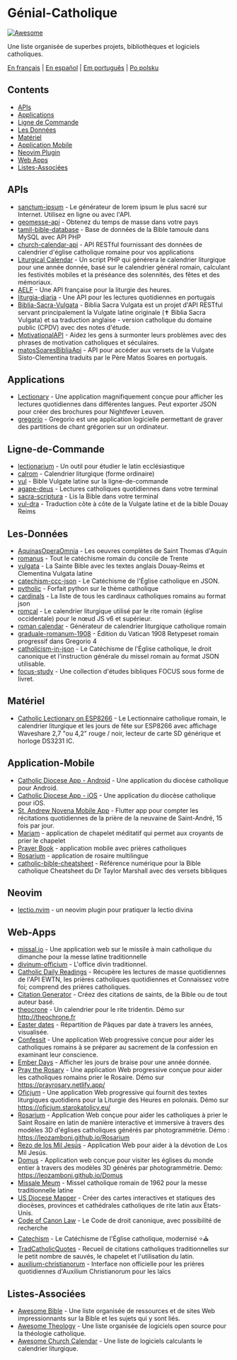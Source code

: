 # Génial-Catholique

[![Awesome](https://cdn.rawgit.com/sindresorhus/awesome/d7305f38d29fed78fa85652e3a63e154dd8e8829/media/badge.svg)](https://github.com/sindresorhus/awesome)

Une liste organisée de superbes projets, bibliothèques et logiciels catholiques.

[En français](https://github.com/servusdei2018/awesome-catholic/blob/master/README.fr.md) | [En español](https://github.com/servusdei2018/awesome-catholic/blob/master/README.es.md) | [Em português](https://github.com/servusdei2018/awesome-catholic/blob/master/README.pt-br.md) | [Po polsku](https://github.com/servusdei2018/awesome-catholic/blob/master/README.pl-pl.md)

## Contents

  - [APIs](#apis)
  - [Applications](#applications)
  - [Ligne de Commande](#ligne-de-commande)
  - [Les Données](#les-données)
  - [Matériel](#matériel)
  - [Application Mobile](#application-mobile)
  - [Neovim Plugin](#neovim)
  - [Web Apps](#web-apps)
  - [Listes-Associées](#listes-associées)

## APIs

* [sanctum-ipsum](https://github.com/graysonhicks/sanctum-ipsum) - Le générateur de lorem ipsum le plus sacré sur Internet. Utilisez en ligne ou avec l'API.
* [geomesse-api](https://github.com/carpedeum-fr/geomesse-api) - Obtenez du temps de masse dans votre pays
* [tamil-bible-database](https://github.com/jayarathina/Tamil-Bible-Database) - Base de données de la Bible tamoule dans MySQL avec API PHP
* [church-calendar-api](https://github.com/igneus/church-calendar-api) - API RESTful fournissant des données de calendrier d'église catholique romaine pour vos applications
* [Liturgical Calendar](https://github.com/Liturgical-Calendar/LiturgicalCalendarAPI) - Un script PHP qui générera le calendrier liturgique pour une année donnée, basé sur le calendrier général romain, calculant les festivités mobiles et la préséance des solennités, des fêtes et des mémoriaux.
* [AELF](https://api.aelf.org/) - Une API française pour la liturgie des heures.
* [liturgia-diaria](https://github.com/Dancrf/liturgia-diaria) - Une API pour les lectures quotidiennes en portugais
* [Biblia-Sacra-Vulgata](https://github.com/aseemsavio/Biblia-Sacra-Vulgata) - Biblia Sacra Vulgata est un projet d'API RESTful servant principalement la Vulgate latine originale (✝️ Biblia Sacra Vulgata) et sa traduction anglaise - version catholique du domaine public (CPDV) avec des notes d'étude.
* [MotivationalAPI](https://github.com/GomezMig03/MotivationalAPI) - Aidez les gens à surmonter leurs problèmes avec des phrases de motivation catholiques et séculaires.
* [matosSoaresBibliaApi](https://github.com/devocionario/matosSoaresBibliaApi) - API pour accéder aux versets de la Vulgate Sisto-Clementina traduits par le Père Matos Soares en portugais.

## Applications

* [Lectionary](https://github.com/Dev1an/Lectionary) - Une application magnifiquement conçue pour afficher les lectures quotidiennes dans différentes langues. Peut exporter JSON pour créer des brochures pour Nightfever Leuven.
* [gregorio](https://github.com/gregorio-project/gregorio) - Gregorio est une application logicielle permettant de graver des partitions de chant grégorien sur un ordinateur.

## Ligne-de-Commande

* [lectionarium](https://github.com/davidrmcharles/lectionarium) - Un outil pour étudier le latin ecclésiastique
* [calrom](https://github.com/calendarium-romanum/calrom) - Calendrier liturgique (forme ordinaire)
* [vul](https://github.com/LukeSmithxyz/vul) - Bible Vulgate latine sur la ligne-de-commande
* [agape-deus](https://github.com/ngorden/agape-deus) - Lectures catholiques quotidiennes dans votre terminal
* [sacra-scriptura](https://github.com/ngorden/sacra-scriptura) - Lis la Bible dans votre terminal
* [vul-dra](https://github.com/RaynardGerraldo/vul-dra/) - Traduction côte à côte de la Vulgate latine et de la bible Douay Reims

## Les-Données

* [AquinasOperaOmnia](https://github.com/Geremia/AquinasOperaOmnia) - Les oeuvres complètes de Saint Thomas d'Aquin
* [romanus](https://github.com/borderstech/romanus) - Tout le catéchisme romain du concile de Trente
* [vulgata](https://github.com/borderstech/vulgata) - La Sainte Bible avec les textes anglais Douay-Reims et Clementina Vulgata latine
* [catechism-ccc-json](https://github.com/nossbigg/catechism-ccc-json) - Le Catéchisme de l'Église catholique en JSON.
* [pytholic](https://github.com/Medromenax/pytholic) - Forfait python sur le thème catholique
* [cardinals](https://github.com/ChrisVo/cardinals) - La liste de tous les cardinaux catholiques romains au format json
* [romcal](https://github.com/romcal/romcal) - Le calendrier liturgique utilisé par le rite romain (église occidentale) pour le nœud JS v6 et supérieur.
* [roman calendar](https://github.com/jayarathina/Roman-Calendar) - Générateur de calendrier liturgique catholique romain
* [graduale-romanum-1908](https://github.com/ahinkley/graduale-romanum-1908) - Édition du Vatican 1908 Retypeset romain progressif dans Gregorio 4
* [catholicism-in-json](https://github.com/aseemsavio/catholicism-in-json) - Le Catéchisme de l'Église catholique, le droit canonique et l'instruction générale du missel romain au format JSON utilisable.
* [focus-study](https://github.com/rvbcldud/focus-study) - Une collection d'études bibliques FOCUS sous forme de livret.

## Matériel

* [Catholic Lectionary on ESP8266](https://github.com/plishman/Catholic-Lectionary-on-ESP8266) - Le Lectionnaire catholique romain, le calendrier liturgique et les jours de fête sur ESP8266 avec affichage Waveshare 2,7 "ou 4,2" rouge / noir, lecteur de carte SD générique et horloge DS3231 IC.

## Application-Mobile

* [Catholic Diocese App - Android](https://github.com/geerlingguy/Catholic-Diocese-App-Android) - Une application du diocèse catholique pour Android.
* [Catholic Diocese App - iOS](https://github.com/geerlingguy/Catholic-Diocese-App-iOS) - Une application du diocèse catholique pour iOS.
* [St. Andrew Novena Mobile App](https://github.com/mftruso/st-andrew-novena) - Flutter app pour compter les récitations quotidiennes de la prière de la neuvaine de Saint-André, 15 fois par jour.
* [Mariam](https://github.com/aldrinzigmundv/mariam) - application de chapelet méditatif qui permet aux croyants de prier le chapelet
* [Prayer Book](https://codeberg.org/jozo/prayer-book) - application mobile avec prières catholiques
* [Rosarium](https://codeberg.org/Krixec/Rosarium) - application de rosaire multilingue
* [catholic-bible-cheatsheet](https://github.com/nonnobisdomine62/catholic-bible-cheatsheet) - Référence numérique pour la Bible catholique Cheatsheet du Dr Taylor Marshall avec des versets bibliques

## Neovim

* [lectio.nvim](https://github.com/ngorden/lectio.nvim) - un neovim plugin pour pratiquer la lectio divina

## Web-Apps

* [missal.io](https://github.com/benyanke/missal.io) - Une application web sur le missile à main catholique du dimanche pour la messe latine traditionnelle
* [divinum-officium](https://github.com/DivinumOfficium/divinum-officium) - L'office divin traditionnel.
* [Catholic Daily Readings](https://github.com/tbaba007/CatholicDaily) - Récupère les lectures de masse quotidiennes de l'API EWTN, les prières catholiques quotidiennes et Connaissez votre foi; comprend des prières catholiques.
* [Citation Generator](https://github.com/matefs/Citation-Generator) - Créez des citations de saints, de la Bible ou de tout auteur basé.
* [theocrone](https://github.com/paucazou/theochrone) - Un calendrier pour le rite tridentin. Démo sur http://theochrone.fr
* [Easter dates](https://easter-dates.gavinr.com/) - Répartition de Pâques par date à travers les années, visualisée.
* [Confessit](https://github.com/kas-catholic/confessit-web) - Une application Web progressive conçue pour aider les catholiques romains à se préparer au sacrement de la confession en examinant leur conscience.
* [Ember Days](https://github.com/saint-isidore-guild/ember-days) - Afficher les jours de braise pour une année donnée.
* [Pray the Rosary](https://github.com/marchiartur/pray-the-rosary) - Une application Web progressive conçue pour aider les catholiques romains prier le Rosaire. Démo sur https://prayrosary.netlify.app/
* [Oficjum](https://github.com/anna-wro/rkk) - Une application Web progressive qui fournit des textes liturgiques quotidiens pour la Liturgie des Heures en polonais. Démo sur https://oficjum.starokatolicy.eu/
* [Rosarium](https://github.com/leozamboni/Rosarium) - Application Web conçue pour aider les catholiques à prier le Saint Rosaire en latin de manière interactive et immersive à travers des modèles 3D d'églises catholiques générés par photogrammétrie. Démo : https://leozamboni.github.io/Rosarium
* [Rezo de los Mil Jesús](https://github.com/emamut/rezo-mil-jesus) - Application Web pour aider à la dévotion de Los Mil Jesús.
* [Domus](https://github.com/leozamboni/Domus) - Application web conçue pour visiter les églises du monde entier à travers des modèles 3D générés par photogrammétrie. Demo: https://leozamboni.github.io/Domus
* [Missale Meum](https://github.com/mmolenda/missalemeum) - Missel catholique romain de 1962 pour la messe traditionnelle latine
* [US Diocese Mapper](https://github.com/kburchfiel/us_diocese_mapper/) - Créer des cartes interactives et statiques des diocèses, provinces et cathédrales catholiques de rite latin aux États-Unis.
* [Code of Canon Law](https://github.com/shineministry/codeofcanonlaw) - Le Code de droit canonique, avec possibilité de recherche
* [Catechism](https://github.com/nossbigg/catechism) - Le Catéchisme de l'Église catholique, modernisé ⭐️⛪️ 
* [TradCatholicQuotes](https://github.com/nonnobisdomine62/tradcathquotes) -  Recueil de citations catholiques traditionnelles sur le petit nombre de sauvés, le chapelet et l'utilisation du latin.
* [auxilium-christianorum](https://github.com/nonnobisdomine62/auxilium-christianorum-frontend) - Interface non officielle pour les prières quotidiennes d'Auxilium Christianorum pour les laïcs
## Listes-Associées

- [Awesome Bible](https://github.com/awesome-bible/awesome-bible.github.io) - Une liste organisée de ressources et de sites Web impressionnants sur la Bible et les sujets qui y sont liés.
- [Awesome Theology](https://github.com/historical-theology/awesome-theology) - Une liste organisée de logiciels open source pour la théologie catholique.
- [Awesome Church Calendar](https://github.com/calendarium-romanum/awesome-church-calendar) - Une liste de logiciels calculants le calendrier liturgique.
